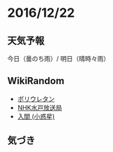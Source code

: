 # 2016/12/22

## 天気予報

今日（曇のち雨）/ 明日（晴時々雨）

## WikiRandom

* [ポリウレタン](https://ja.wikipedia.org/wiki/%E3%83%9D%E3%83%AA%E3%82%A6%E3%83%AC%E3%82%BF%E3%83%B3)
* [NHK水戸放送局](https://ja.wikipedia.org/wiki/NHK%E6%B0%B4%E6%88%B8%E6%94%BE%E9%80%81%E5%B1%80)
* [入間 (小惑星)](https://ja.wikipedia.org/wiki/%E5%85%A5%E9%96%93_%28%E5%B0%8F%E6%83%91%E6%98%9F%29)

## 気づき

